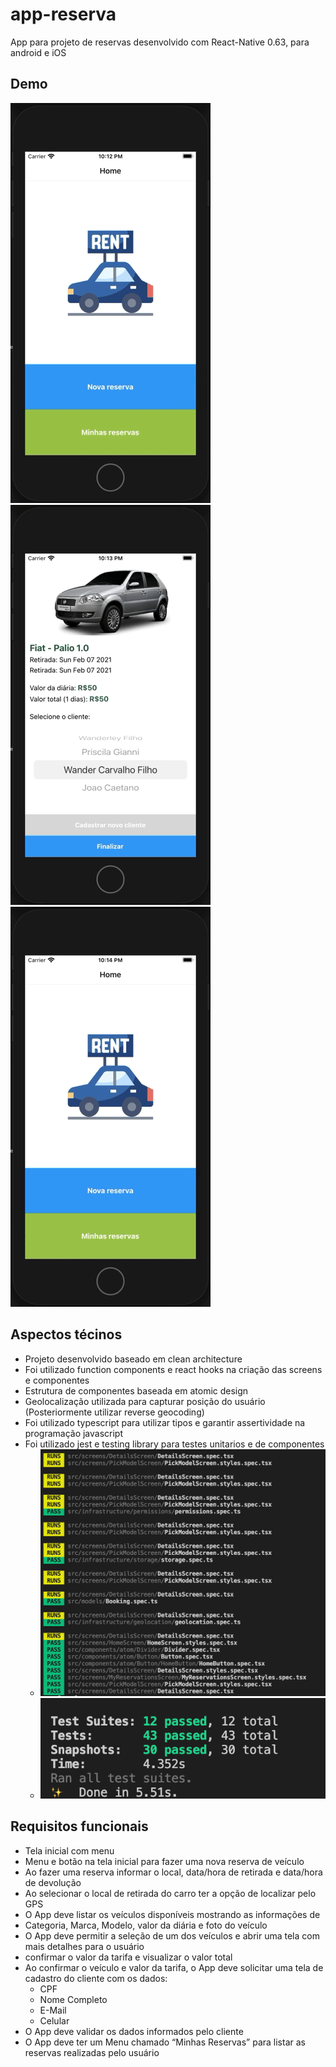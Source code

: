 # app-reserva
App para projeto de reservas desenvolvido com React-Native 0.63, para android e iOS

## Demo

![gif 1](./src/assets/media/1.gif)
![gif 2](./src/assets/media/2.gif)
![gif 3](./src/assets/media/3.gif)

## Aspectos técinos

* Projeto desenvolvido baseado em clean architecture
* Foi utilizado function components e react hooks na criação das screens e componentes
* Estrutura de componentes baseada em atomic design
* Geolocalização utilizada para capturar posição do usuário (Posteriormente utilizar reverse geocoding)
* Foi utilizado typescript para utilizar tipos e garantir assertividade na programação javascript
* Foi utilizado jest e testing library para testes unitarios e de componentes
  * ![img running](./src/assets/media/running.png)
  * ![img teste](./src/assets/media/result-test.png)

## Requisitos funcionais

* Tela inicial com menu
* Menu e botão na tela inicial para fazer uma nova reserva de veículo
* Ao fazer uma reserva informar o local, data/hora de retirada e data/hora de devolução
* Ao selecionar o local de retirada do carro ter a opção de localizar pelo GPS
* O App deve listar os veículos disponíveis mostrando as informações de
* Categoria, Marca, Modelo, valor da diária e foto do veículo
* O App deve permitir a seleção de um dos veículos e abrir uma tela com mais detalhes para o usuário
* confirmar o valor da tarifa e visualizar o valor total
* Ao confirmar o veículo e valor da tarifa, o App deve solicitar uma tela de cadastro do cliente com os dados:
  * CPF
  * Nome Completo
  * E-Mail
  * Celular
* O App deve validar os dados informados pelo cliente
* O App deve ter um Menu chamado “Minhas Reservas” para listar as reservas realizadas pelo usuário